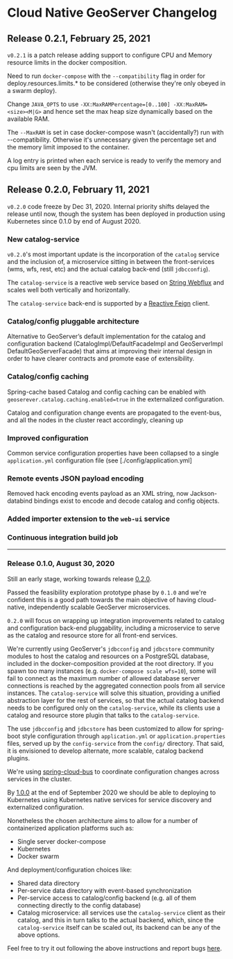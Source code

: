 # Cloud Native GeoServer Changelog

## Release 0.2.1, February 25, 2021

`v0.2.1` is a patch release adding support to configure CPU and Memory resource limits in the docker composition.

Need to run `docker-compose` with the `--compatibility` flag in order for
deploy.resources.limits.* to be considered (otherwise they're only
obeyed in a swarm deploy).

Change `JAVA_OPTS` to use `-XX:MaxRAMPercentage=[0..100] -XX:MaxRAM=<size><M|G>` and 
hence set the max heap size dynamically based on the available RAM.

The `--MaxRAM` is set in case docker-compose wasn't (accidentally?) run with --compatibility. Otherwise it's unnecessary
given the percentage set and the memory limit imposed to the container.

A log entry is printed when each service is ready to verify the memory and cpu limits are seen by the JVM.
    
## Release 0.2.0, February 11, 2021

`v0.2.0` code freeze by Dec 31, 2020. Internal priority shifts delayed the release until now, though the system has been deployed in production using Kubernetes since 0.1.0 by end of August 2020.

### New catalog-service

`v0.2.0`'s most important update is the incorporation of the `catalog` service and the inclusion of, a microservice sitting in between the front-services (wms, wfs, rest, etc) and the actual catalog back-end (still `jdbcconfig`). 

The `catalog-service` is a reactive web service based on [String Webflux](https://docs.spring.io/spring-framework/docs/current/reference/html/web-reactive.html) and scales well both vertically and horizontally.

The `catalog-service` back-end is supported by a [Reactive Feign](https://github.com/Playtika/feign-reactive) client.

### Catalog/config pluggable architecture

Alternative to GeoServer’s default implementation for the catalog and configuration backend (CatalogImpl/DefaultFacadeImpl and GeoServerImpl DefaultGeoServerFacade) that aims at improving their internal design in order to have clearer contracts and promote ease of extensibility.

### Catalog/config caching

Spring-cache based Catalog and config caching can be enabled with `geoserever.catalog.caching.enabled=true` in the externalized configuration.

Catalog and configuration change events are propagated to the event-bus, and all the nodes in the cluster react accordingly, cleaning up

### Improved configuration

Common service configuration properties have been collapsed to a single `application.yml` configuration file (see [./config/application.yml]

### Remote events JSON payload encoding

Removed hack encoding events payload as an XML string, now Jackson-databind bindings exist to encode and decode catalog and config objects.

### Added importer extension to the `web-ui` service

### Continuous integration build job

--- 

### Release 0.1.0, August 30, 2020

Still an early stage, working towards release [0.2.0](https://github.com/geoserver/geoserver-cloud/projects/1).

Passed the feasibility exploration prototype phase by `0.1.0` and we're confident this is a good path towards the main objective of having cloud-native,
independently scalable GeoServer microservices.

`0.2.0` will focus on wrapping up integration improvements related to catalog and configuration back-end pluggability, including a microservice to serve as the catalog and resource store for all front-end services.

We're currently using GeoServer's `jdbcconfig` and `jdbcstore` community modules to host the catalog and resources on a PostgreSQL database, included in the docker-composition provided at the root directory. If you spawn too many instances (e.g. `docker-compose scale wfs=10`), some will fail to connect as the maximum number of allowed database server connections is reached by the aggregated connection pools from all service instances. The `catalog-service` will solve this situation, providing a unified abstraction layer for the rest of services, so that the actual catalog backend needs to be configured only on the `catalog-service`, while its clients use a catalog and resource store plugin that talks to the `catalog-service`.

The use `jdbcconfig` and `jdbcstore` has been customized to allow for spring-boot style configuration through `application.yml` or `application.properties` files, served up by the `config-service` from the `config/` directory. That said, it is envisioned to develop alternate, more scalable, catalog backend plugins.

We're using [spring-cloud-bus](https://cloud.spring.io/spring-cloud-static/spring-cloud-bus/3.0.0.M1/reference/html/) to coordinate configuration changes across services in the cluster.

By [1.0.0](https://github.com/geoserver/geoserver-cloud/milestone/2) at the end of September 2020 we should be able to deploying to Kubernetes using Kubernetes native services for service discovery and externalized configuration.

Nonetheless the chosen architecture aims to allow for a number of containerized application platforms such as:

- Single server docker-compose 
- Kubernetes
- Docker swarm

And deployment/configuration choices like:

- Shared data directory
- Per-service data directory with event-based synchronization
- Per-service access to catalog/config backend (e.g. all of them connecting directly to the config database)
- Catalog microservice: all services use the `catalog-service` client as their catalog, and this in turn talks to the actual backend, which, since the `catalog-service` itself can be scaled out, its backend can be any of the above options.

Feel free to try it out following the above instructions and report bugs [here](https://github.com/geoserver/geoserver-cloud/issues).

